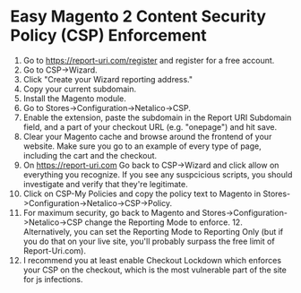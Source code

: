 # Easy Magento 2 Content Security Policy (CSP) Enforcement

1. Go to https://report-uri.com/register and register for a free account.
2. Go to CSP->Wizard.
3. Click "Create your Wizard reporting address."
4. Copy your current subdomain.
5. Install the Magento module.
6. Go to Stores->Configuration->Netalico->CSP.
7. Enable the extension, paste the subdomain in the Report URI Subdomain field, and a part of your checkout URL (e.g. "onepage") and hit save.
8. Clear your Magento cache and browse around the frontend of your website. Make sure you go to an example of every type of page, including the cart and the checkout.
9. On https://report-uri.com Go back to CSP->Wizard and click allow on everything you recognize. If you see any suspcicious scripts, you should investigate and verify that they're legitimate.
10. Click on CSP-My Policies and copy the policy text to Magento in Stores->Configuration->Netalico->CSP->Policy.
11. For maximum security, go back to Magento and Stores->Configuration->Netalico->CSP change the Reporting Mode to enforce. 12. Alternatively, you can set the Reporting Mode to Reporting Only (but if you do that on your live site, you'll probably surpass the free limit of Report-Uri.com).
13. I recommend you at least enable Checkout Lockdown which enforces your CSP on the checkout, which is the most vulnerable part of the site for js infections.
